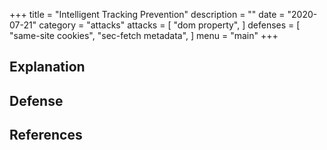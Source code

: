 +++
title = "Intelligent Tracking Prevention"
description = ""
date = "2020-07-21"
category = "attacks"
attacks = [
    "dom property",
]
defenses = [
    "same-site cookies",
    "sec-fetch metadata",
]
menu = "main"
+++

## Explanation



## Defense

## References

[^1]: Protected tweets exposure through the url, [link](https://hackerone.com/reports/491473)
